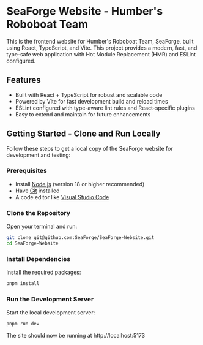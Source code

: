 # SeaForge Website - Humber's Roboboat Team

This is the frontend website for Humber's Roboboat Team, SeaForge, built using React, TypeScript, and Vite. This project provides a modern, fast, and type-safe web application with Hot Module Replacement (HMR) and ESLint configured.

## Features

- Built with React + TypeScript for robust and scalable code
- Powered by Vite for fast development build and reload times
- ESLint configured with type-aware lint rules and React-specific plugins
- Easy to extend and maintain for future enhancements

## Getting Started - Clone and Run Locally

Follow these steps to get a local copy of the SeaForge website for development and testing:

### Prerequisites

- Install [Node.js](https://nodejs.org/) (version 18 or higher recommended)
- Have [Git](https://git-scm.com/) installed
- A code editor like [Visual Studio Code](https://code.visualstudio.com/)

### Clone the Repository

Open your terminal and run:

```bash
git clone git@github.com:SeaForge/SeaForge-Website.git
cd SeaForge-Website
```

### Install Dependencies

Install the required packages:

```bash
pnpm install
```

### Run the Development Server

Start the local development server:

```bash
pnpm run dev
```

The site should now be running at http://localhost:5173
